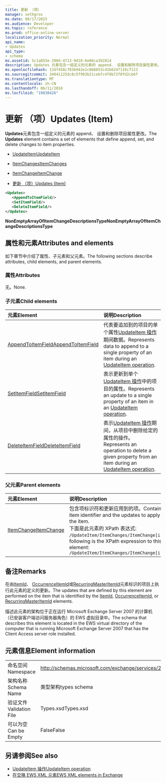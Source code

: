 ```yaml
---
title: 更新 （项）
manager: sethgros
ms.date: 09/17/2015
ms.audience: Developer
ms.topic: reference
ms.prod: office-online-server
localization_priority: Normal
api_name:
- Updates
api_type:
- schema
ms.assetid: 5c1a855e-390d-4713-9d10-6e86ca392814
description: Updates 元素包含一组定义的元素的 append、 设置和删除项目属性更改。
ms.openlocfilehash: 13df458c783b942e1c868853c41b6247119cf123
ms.sourcegitcommit: 34041125dc8c5f993b21cebfc4f8b72f0fd2cb6f
ms.translationtype: MT
ms.contentlocale: zh-CN
ms.lasthandoff: 06/11/2018
ms.locfileid: "19838426"
---
```

# <a name="updates-item"></a><span data-ttu-id="5ca2f-103">更新 （项）</span><span class="sxs-lookup"><span data-stu-id="5ca2f-103">Updates (Item)</span></span>

<span data-ttu-id="5ca2f-104">**Updates**元素包含一组定义的元素的 append、 设置和删除项目属性更改。</span><span class="sxs-lookup"><span data-stu-id="5ca2f-104">The **Updates** element contains a set of elements that define append, set, and delete changes to item properties.</span></span> 
  
- [<span data-ttu-id="5ca2f-105">UpdateItem</span><span class="sxs-lookup"><span data-stu-id="5ca2f-105">UpdateItem</span></span>](updateitem.md)
  
- [<span data-ttu-id="5ca2f-106">ItemChanges</span><span class="sxs-lookup"><span data-stu-id="5ca2f-106">ItemChanges</span></span>](itemchanges.md)
  
- [<span data-ttu-id="5ca2f-107">ItemChange</span><span class="sxs-lookup"><span data-stu-id="5ca2f-107">ItemChange</span></span>](itemchange.md)
  
- [<span data-ttu-id="5ca2f-108">更新 （项）</span><span class="sxs-lookup"><span data-stu-id="5ca2f-108">Updates (Item)</span></span>](updates-item.md)
  
```xml
<Updates>
   <AppendToItemField/>
   <SetItemField/>
   <DeleteItemField/>
</Updates>
```

<span data-ttu-id="5ca2f-109">**NonEmptyArrayOfItemChangeDescriptionsType**</span><span class="sxs-lookup"><span data-stu-id="5ca2f-109">**NonEmptyArrayOfItemChangeDescriptionsType**</span></span>

## <a name="attributes-and-elements"></a><span data-ttu-id="5ca2f-110">属性和元素</span><span class="sxs-lookup"><span data-stu-id="5ca2f-110">Attributes and elements</span></span>

<span data-ttu-id="5ca2f-111">如下章节中介绍了属性、子元素和父元素。</span><span class="sxs-lookup"><span data-stu-id="5ca2f-111">The following sections describe attributes, child elements, and parent elements.</span></span>
  
### <a name="attributes"></a><span data-ttu-id="5ca2f-112">属性</span><span class="sxs-lookup"><span data-stu-id="5ca2f-112">Attributes</span></span>

<span data-ttu-id="5ca2f-113">无。</span><span class="sxs-lookup"><span data-stu-id="5ca2f-113">None.</span></span>
  
### <a name="child-elements"></a><span data-ttu-id="5ca2f-114">子元素</span><span class="sxs-lookup"><span data-stu-id="5ca2f-114">Child elements</span></span>

|<span data-ttu-id="5ca2f-115">**元素**</span><span class="sxs-lookup"><span data-stu-id="5ca2f-115">**Element**</span></span>|<span data-ttu-id="5ca2f-116">**说明**</span><span class="sxs-lookup"><span data-stu-id="5ca2f-116">**Description**</span></span>|
|:-----|:-----|
|[<span data-ttu-id="5ca2f-117">AppendToItemField</span><span class="sxs-lookup"><span data-stu-id="5ca2f-117">AppendToItemField</span></span>](appendtoitemfield.md) <br/> |<span data-ttu-id="5ca2f-118">代表要追加到的项目的单个属性[UpdateItem 操作](updateitem-operation.md)期间数据。</span><span class="sxs-lookup"><span data-stu-id="5ca2f-118">Represents data to append to a single property of an item during an [UpdateItem operation](updateitem-operation.md).</span></span>  <br/> |
|[<span data-ttu-id="5ca2f-119">SetItemField</span><span class="sxs-lookup"><span data-stu-id="5ca2f-119">SetItemField</span></span>](setitemfield.md) <br/> |<span data-ttu-id="5ca2f-120">表示更新到单个[UpdateItem 操作](updateitem-operation.md)中的项目的属性。</span><span class="sxs-lookup"><span data-stu-id="5ca2f-120">Represents an update to a single property of an item in an [UpdateItem operation](updateitem-operation.md).</span></span>  <br/> |
|[<span data-ttu-id="5ca2f-121">DeleteItemField</span><span class="sxs-lookup"><span data-stu-id="5ca2f-121">DeleteItemField</span></span>](deleteitemfield.md) <br/> |<span data-ttu-id="5ca2f-122">表示[UpdateItem 操作](updateitem-operation.md)期间，从项目中删除给定的属性的操作。</span><span class="sxs-lookup"><span data-stu-id="5ca2f-122">Represents an operation to delete a given property from an item during an [UpdateItem operation](updateitem-operation.md).</span></span>  <br/> |
   
### <a name="parent-elements"></a><span data-ttu-id="5ca2f-123">父元素</span><span class="sxs-lookup"><span data-stu-id="5ca2f-123">Parent elements</span></span>

|<span data-ttu-id="5ca2f-124">**元素**</span><span class="sxs-lookup"><span data-stu-id="5ca2f-124">**Element**</span></span>|<span data-ttu-id="5ca2f-125">**说明**</span><span class="sxs-lookup"><span data-stu-id="5ca2f-125">**Description**</span></span>|
|:-----|:-----|
|[<span data-ttu-id="5ca2f-126">ItemChange</span><span class="sxs-lookup"><span data-stu-id="5ca2f-126">ItemChange</span></span>](itemchange.md) <br/> |<span data-ttu-id="5ca2f-127">包含项标识符和更新应用到的项。</span><span class="sxs-lookup"><span data-stu-id="5ca2f-127">Contains an item identifier and the updates to apply to the item.</span></span>  <br/> <span data-ttu-id="5ca2f-128">下面是此元素的 XPath 表达式:  `/UpdateItem/ItemChanges/ItemChange[i]`</span><span class="sxs-lookup"><span data-stu-id="5ca2f-128">The following is the XPath expression to this element:  `/UpdateItem/ItemChanges/ItemChange[i]`</span></span> <br/> |
   
## <a name="remarks"></a><span data-ttu-id="5ca2f-129">备注</span><span class="sxs-lookup"><span data-stu-id="5ca2f-129">Remarks</span></span>

<span data-ttu-id="5ca2f-130">在由[ItemId](itemid.md)、 [OccurrenceItemId](occurrenceitemid.md)或[RecurringMasterItemId](recurringmasteritemid.md)元素标识的项目上执行此元素的定义的更新。</span><span class="sxs-lookup"><span data-stu-id="5ca2f-130">The updates that are defined by this element are performed on the item that is identified by the [ItemId](itemid.md), [OccurrenceItemId](occurrenceitemid.md), or [RecurringMasterItemId](recurringmasteritemid.md) elements.</span></span> 
  
<span data-ttu-id="5ca2f-131">描述此元素的架构位于正在运行 Microsoft Exchange Server 2007 的计算机（已安装客户端访问服务器角色）的 EWS 虚拟目录中。</span><span class="sxs-lookup"><span data-stu-id="5ca2f-131">The schema that describes this element is located in the EWS virtual directory of the computer that is running Microsoft Exchange Server 2007 that has the Client Access server role installed.</span></span>
  
## <a name="element-information"></a><span data-ttu-id="5ca2f-132">元素信息</span><span class="sxs-lookup"><span data-stu-id="5ca2f-132">Element information</span></span>

|||
|:-----|:-----|
|<span data-ttu-id="5ca2f-133">命名空间</span><span class="sxs-lookup"><span data-stu-id="5ca2f-133">Namespace</span></span>  <br/> |http://schemas.microsoft.com/exchange/services/2006/types  <br/> |
|<span data-ttu-id="5ca2f-134">架构名称</span><span class="sxs-lookup"><span data-stu-id="5ca2f-134">Schema Name</span></span>  <br/> |<span data-ttu-id="5ca2f-135">类型架构</span><span class="sxs-lookup"><span data-stu-id="5ca2f-135">types schema</span></span>  <br/> |
|<span data-ttu-id="5ca2f-136">验证文件</span><span class="sxs-lookup"><span data-stu-id="5ca2f-136">Validation File</span></span>  <br/> |<span data-ttu-id="5ca2f-137">Types.xsd</span><span class="sxs-lookup"><span data-stu-id="5ca2f-137">Types.xsd</span></span>  <br/> |
|<span data-ttu-id="5ca2f-138">可以为空</span><span class="sxs-lookup"><span data-stu-id="5ca2f-138">Can be Empty</span></span>  <br/> |<span data-ttu-id="5ca2f-139">False</span><span class="sxs-lookup"><span data-stu-id="5ca2f-139">False</span></span>  <br/> |
   
## <a name="see-also"></a><span data-ttu-id="5ca2f-140">另请参阅</span><span class="sxs-lookup"><span data-stu-id="5ca2f-140">See also</span></span>

- [<span data-ttu-id="5ca2f-141">UpdateItem 操作</span><span class="sxs-lookup"><span data-stu-id="5ca2f-141">UpdateItem operation</span></span>](updateitem-operation.md)
- [<span data-ttu-id="5ca2f-142">在交换 EWS XML 元素</span><span class="sxs-lookup"><span data-stu-id="5ca2f-142">EWS XML elements in Exchange</span></span>](ews-xml-elements-in-exchange.md)

